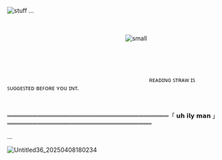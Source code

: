 ![stuff](https://github.com/user-attachments/assets/32a7f016-184d-43bb-836a-e7b3c94f41a1)
...
 ⠀ ⠀ ⠀ ⠀ ⠀ ⠀ ⠀ ⠀ ⠀ ⠀ ⠀ ⠀ ⠀ ⠀ ⠀ ⠀ ⠀ ⠀ ⠀ ⠀ ⠀ ⠀ ⠀ ⠀ ⠀ ⠀ ⠀ ⠀ ⠀ ⠀ ⠀ ⠀ ⠀ ⠀ ⠀ ⠀ ⠀ ⠀ ⠀ ⠀ ⠀ ⠀ ⠀ ⠀ ⠀ ⠀ ⠀ ⠀ ⠀ ⠀ ⠀ ⠀ ⠀ ⠀ ⠀ ⠀ ⠀ ⠀ ⠀ ⠀ ⠀ ⠀ ⠀ ⠀ ⠀ ⠀ ⠀ ⠀ ⠀ ⠀ ⠀ ⠀ ⠀ ⠀ ⠀ ⠀ ⠀ ⠀ ⠀ ⠀ ⠀ ⠀ ⠀ ⠀ ⠀ ⠀ ⠀ ⠀ ⠀ ⠀

 ⠀ ⠀ ⠀  ⠀ ⠀ ⠀ ⠀ ⠀ ⠀ ⠀ ⠀⠀ ⠀ ⠀      ⠀ ⠀ ⠀ ⠀ ⠀⠀  ![small](https://github.com/user-attachments/assets/6662be9a-ef23-4efb-a2d8-b8faffcbb445)




 ⠀ ⠀ ⠀ ⠀ ⠀ ⠀ ⠀ ⠀ ⠀ ⠀ ⠀ ⠀ ⠀ ⠀ ⠀ ⠀ ⠀ ⠀ ⠀ ⠀ ⠀ ⠀ ⠀ ⠀ ⠀ ⠀ ⠀ ⠀ ⠀ ⠀ ⠀ ⠀ ⠀ ⠀ ⠀ ⠀ ⠀ ⠀ ⠀ ⠀ ⠀ ⠀ ⠀ ⠀ ⠀ ⠀ ⠀ ⠀ ⠀ ⠀ ⠀ ⠀ ⠀ ⠀ ⠀ ⠀ ⠀ ⠀ ⠀ ⠀ ⠀ ⠀ ⠀ ⠀ ⠀ ⠀ ⠀ ⠀ ⠀ ⠀ ⠀ ⠀ ⠀ ⠀ ⠀ ⠀ ⠀ ⠀ ⠀ ⠀ ⠀ ⠀ ⠀ ⠀ ⠀ ⠀ ⠀ ⠀

⠀ ⠀ ⠀ ⠀ ⠀⠀ ⠀⠀ ⠀ ⠀ ⠀ ⠀⠀ ⠀⠀ ⠀ ⠀ ⠀ ⠀⠀ ⠀⠀ ⠀ ⠀ ⠀ ʀᴇᴀᴅɪɴɢ ꜱᴛʀᴀᴡ ɪꜱ ꜱᴜɢɢᴇꜱᴛᴇᴅ ʙᴇꜰᴏʀᴇ ʏᴏᴜ ɪɴᴛ.












⠀ ⠀ ⠀ ⠀ ⠀⠀ ⠀

══════════════════════════════════════「  𝘂𝗵 𝗶𝗹𝘆 𝗺𝗮𝗻 」══════════════════════════════════
 
...

![Untitled36_20250408180234](https://github.com/user-attachments/assets/f0375a0e-ea48-427b-9dd7-dc12b3cbd373)



